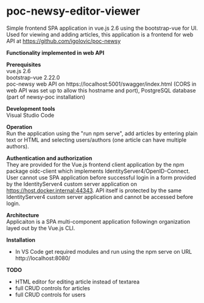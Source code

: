 # poc-newsy-editor-viewer
Simple frontend SPA application in vue.js 2.6 using the bootstrap-vue for UI. Used for viewing and adding articles, this application is a frontend for web API at https://github.com/igolovic/poc-newsy   
   
**Functionality implemented in web API**
   
**Prerequisites**  
vue.js 2.6   
bootstrap-vue 2.22.0   
poc-newsy web API on https://localhost:5001/swagger/index.html (CORS in web API was set up to allow this hostname and port), PostgreSQL database (part of newsy-poc installation)   
   
**Development tools**   
Visual Studio Code   
      
**Operation**   
Run the application using the "run npm serve", add articles by entering plain text or HTML and selecting users/authors (one article can have multiple authors).   
   
**Authentication and authorization**   
They are provided for the Vue.js frontend client application by the npm package oidc-client which implements IdentityServer4/OpenID-Connect. User cannot use SPA application before successful login in a form provided by the IdentityServer4 custom server application on https://host.docker.internal:44343. API itself is protected by the same IdentityServer4 custom server application and cannot be accessed before login.
   
**Architecture**   
Applicaiton is a SPA multi-component application followingn organization layed out by the Vue.js CLI.

**Installation**   
- In VS Code get required modules and run using the npm serve on URL http://localhost:8080/

**TODO**   
- HTML editor for editing article instead of textarea    
- full CRUD controls for articles   
- full CRUD controls for users   

